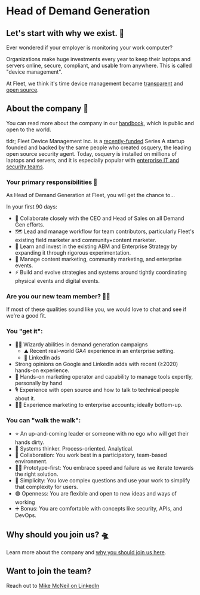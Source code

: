 # Head of Demand Generation

## Let's start with why we exist. 📡

Ever wondered if your employer is monitoring your work computer?

Organizations make huge investments every year to keep their laptops and servers online, secure, compliant, and usable from anywhere. This is called "device management".

At Fleet, we think it's time device management became [transparent](https://fleetdm.com/transparency) and [open source](https://fleetdm.com/handbook/company#open-source).


## About the company 🌈

You can read more about the company in our [handbook](https://fleetdm.com/handbook/company), which is public and open to the world.

tldr; Fleet Device Management Inc. is a [recently-funded](https://techcrunch.com/2022/04/28/fleet-nabs-20m-to-enable-enterprises-to-manage-their-devices/) Series A startup founded and backed by the same people who created osquery, the leading open source security agent. Today, osquery is installed on millions of laptops and servers, and it is especially popular with [enterprise IT and security teams](https://www.linuxfoundation.org/press/press-release/the-linux-foundation-announces-intent-to-form-new-foundation-to-support-osquery-community).

### Your primary responsibilities 🔭

As Head of Demand Generation at Fleet, you will get the chance to…

In your first 90 days:

- 🔗 Collaborate closely with the CEO and Head of Sales on all Demand Gen efforts.
- 🗺️ Lead and manage workflow for team contributors, particularly Fleet's existing field marketer and community+content marketer.
- 🥼 Learn and invest in the existing ABM and Enterprise Strategy by expanding it through rigorous experimentation.
- 🎥 Manage content marketing, community marketing, and enterprise events.
- ⚡️ Build and evolve strategies and systems around tightly coordinating physical events and digital events.


### Are you our new team member? 🧑‍🚀

If most of these qualities sound like you, we would love to chat and see if we're a good fit.

### You "get it":


- 🧙‍♂️ Wizardy abilities in demand generation campaigns
  - ⛰️ Recent real-world GA4 experience in an enterprise setting.
  - 👔 LinkedIn ads
- Strong opinions on Google and LinkedIn adds with recent (≥2020) hands-on experience.
- 🤘 Hands-on marketing operator and capability to manage tools expertly, personally by hand 
- 🎙️ Experience with open source and how to talk to technical people about it.
- 🧗‍♂️ Experience marketing to enterprise accounts; ideally bottom-up.


### You can "walk the walk":

- ⭐️ An up-and-coming leader or someone with no ego who will get their hands dirty.
- 🤔 Systems thinker. Process-oriented. Analytical.
- 🤝 Collaboration: You work best in a participatory, team-based environment.
- 🧑‍🏭 Prototype-first: You embrace speed and failure as we iterate towards the right solution. 
- 🧬 Simplicity: You love complex questions and use your work to simplify that complexity for users.
- 🟣 Openness: You are flexible and open to new ideas and ways of working
- ➕ Bonus: You are comfortable with concepts like security, APIs, and DevOps.

## Why should you join us? 🛸

Learn more about the company and [why you should join us here](https://fleetdm.com/handbook/company#is-it-any-good).


## Want to join the team?

Reach out to [Mike McNeil on LinkedIn](https://www.linkedin.com/in/mikermcneil/)

<meta name="maintainedBy" value="mikermcneil">
<meta name="title" value="🫧 Head of Demand Generation">
